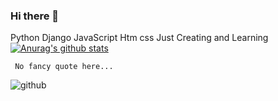 ### Hi there 👋


Python
   Django
      JavaScript
         Htm
            css
Just Creating and
   Learning
   [![Anurag's github stats](https://github-readme-stats.vercel.app/api?username=AlexMuia31)](https://github.com/anuraghazra/github-readme-stats)

   
     No fancy quote here...



![github](https://user-images.githubusercontent.com/52041040/95481550-c97b2500-0995-11eb-8f28-e521c19fefe5.png)
